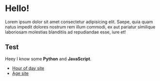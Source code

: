 # Hello!

Lorem ipsum dolor sit amet consectetur adipisicing elit. Saepe, quia quam natus impedit dolores nostrum rem illum commodi, ex aut pariatur similique laboriosam molestias blanditiis ad repudiandae esse, iure et!

## Test

Heey I know some **Python** and **JavaScript**.

* [Hour of day site](https://dlfno.github.io/timeSite/)
* [Age site](https://dlfno.github.io/ageSite/)
